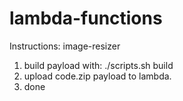# lambda-functions

Instructions:
image-resizer
1. build payload with: ./scripts.sh build
2. upload code.zip payload to lambda.
3. done
